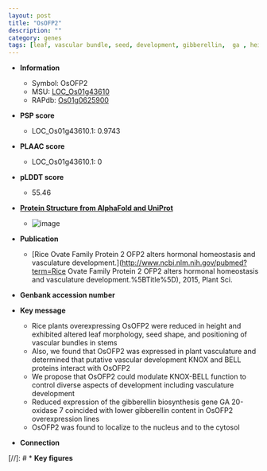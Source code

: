 ```yaml
---
layout: post
title: "OsOFP2"
description: ""
category: genes
tags: [leaf, vascular bundle, seed, development, gibberellin,  ga , height, nucleus, Gibberellin, GA, vascular development, gibberellin biosynthesis]
---
```


* **Information**  
    + Symbol: OsOFP2  
    + MSU: [LOC_Os01g43610](http://rice.plantbiology.msu.edu/cgi-bin/ORF_infopage.cgi?orf=LOC_Os01g43610)  
    + RAPdb: [Os01g0625900](http://rapdb.dna.affrc.go.jp/viewer/gbrowse_details/irgsp1?name=Os01g0625900)  

* **PSP score**  
    + LOC_Os01g43610.1: 0.9743 

* **PLAAC score**  
    + LOC_Os01g43610.1: 0 

* **pLDDT score**
    + 55.46

* **[Protein Structure from AlphaFold and UniProt](https://www.uniprot.org/uniprotkb/Q5ZEA2/entry#structure)**
    + ![image](https://ricepsp.github.io/images/Q5/AF-Q5ZEA2-F1.png)

* **Publication**  
    + [Rice Ovate Family Protein 2 OFP2 alters hormonal homeostasis and vasculature development.](http://www.ncbi.nlm.nih.gov/pubmed?term=Rice Ovate Family Protein 2 OFP2 alters hormonal homeostasis and vasculature development.%5BTitle%5D), 2015, Plant Sci.

* **Genbank accession number**  

* **Key message**  
    + Rice plants overexpressing OsOFP2 were reduced in height and exhibited altered leaf morphology, seed shape, and positioning of vascular bundles in stems
    + Also, we found that OsOFP2 was expressed in plant vasculature and determined that putative vascular development KNOX and BELL proteins interact with OsOFP2
    + We propose that OsOFP2 could modulate KNOX-BELL function to control diverse aspects of development including vasculature development
    + Reduced expression of the gibberellin biosynthesis gene GA 20-oxidase 7 coincided with lower gibberellin content in OsOFP2 overexpression lines
    + OsOFP2 was found to localize to the nucleus and to the cytosol

* **Connection**  

[//]: # * **Key figures**  


